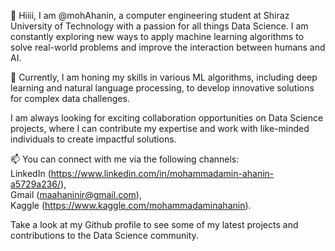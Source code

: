 👋 Hiiii, I am @mohAhanin, a computer engineering student at Shiraz University of Technology with a passion for all things Data Science. I am constantly exploring new ways to apply machine learning algorithms to solve real-world problems and improve the interaction between humans and AI. 

🌱 Currently, I am honing my skills in various ML algorithms, including deep learning and natural language processing, to develop innovative solutions for complex data challenges. 

I am always looking for exciting collaboration opportunities on Data Science projects, where I can contribute my expertise and work with like-minded individuals to create impactful solutions. 

📫 You can connect with me via the following channels:<br>
LinkedIn (https://www.linkedin.com/in/mohammadamin-ahanin-a5729a236/),<br>
Gmail (maahaninir@gmail.com), <br>
Kaggle (https://www.kaggle.com/mohammadaminahanin).

Take a look at my Github profile to see some of my latest projects and contributions to the Data Science community.

<!---
mohAhanin/mohAhanin is a ✨ special ✨ repository because its `README.md` (this file) appears on your GitHub profile.
You can click the Preview link to take a look at your changes.
--->
